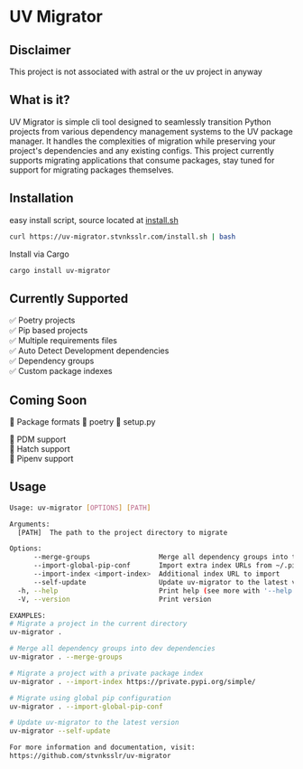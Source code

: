 # UV Migrator

## Disclaimer

This project is not associated with astral or the uv project in anyway

## What is it?

UV Migrator is simple cli tool designed to seamlessly transition Python projects from various dependency management systems to the UV package manager. 
It handles the complexities of migration while preserving your project's dependencies and any existing configs. This project currently supports migrating
applications that consume packages, stay tuned for support for migrating packages themselves.

## Installation

easy install script, source located at [install.sh](https://github.com/stvnksslr/uv-migrator/blob/main/install.sh)

```sh
curl https://uv-migrator.stvnksslr.com/install.sh | bash
```

Install via Cargo

```sh
cargo install uv-migrator
```

## Currently Supported

✅ Poetry projects  
✅ Pip based projects  
✅ Multiple requirements files  
✅ Auto Detect Development dependencies  
✅ Dependency groups  
✅ Custom package indexes  

## Coming Soon

🔄 Package formats
  🔄 poetry
  🔄 setup.py

🔄 PDM support  
🔄 Hatch support  
🔄 Pipenv support  

## Usage

```sh
Usage: uv-migrator [OPTIONS] [PATH]

Arguments:
  [PATH]  The path to the project directory to migrate

Options:
      --merge-groups                 Merge all dependency groups into the dev group
      --import-global-pip-conf       Import extra index URLs from ~/.pip/pip.conf
      --import-index <import-index>  Additional index URL to import
      --self-update                  Update uv-migrator to the latest version
  -h, --help                         Print help (see more with '--help')
  -V, --version                      Print version

EXAMPLES:
# Migrate a project in the current directory
uv-migrator .

# Merge all dependency groups into dev dependencies
uv-migrator . --merge-groups

# Migrate a project with a private package index
uv-migrator . --import-index https://private.pypi.org/simple/

# Migrate using global pip configuration
uv-migrator . --import-global-pip-conf

# Update uv-migrator to the latest version
uv-migrator --self-update

For more information and documentation, visit:
https://github.com/stvnksslr/uv-migrator
```
